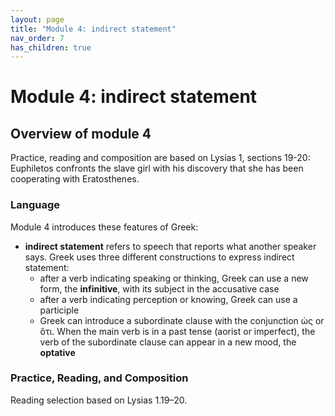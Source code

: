 ```yaml
---
layout: page
title: "Module 4: indirect statement"
nav_order: 7
has_children: true
---
```



# Module 4:  indirect statement


## Overview of module 4

Practice, reading and composition are based on Lysias 1, sections 19-20: Euphiletos confronts the slave girl with his discovery that she has been cooperating with Eratosthenes.

### Language

Module 4 introduces these features of Greek:

- **indirect statement** refers to speech that reports what another speaker says. Greek uses three different constructions to express indirect statement:
    - after a verb indicating speaking or thinking, Greek can use a new form, the **infinitive**, with its subject in the accusative case
    - after a verb indicating perception or knowing, Greek can use a participle
    - Greek can introduce a subordinate clause with the conjunction ὡς or ὅτι. When the main verb is in a past tense (aorist or imperfect), the verb of the subordinate clause can appear in a new mood, the **optative**
 

### Practice, Reading, and Composition

Reading selection based on Lysias 1.19–20.
